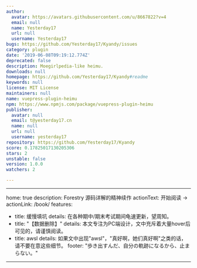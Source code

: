 ```yaml
---
author:
  avatar: https://avatars.githubusercontent.com/u/8667822?v=4
  email: null
  name: Yesterday17
  url: null
  username: Yesterday17
bugs: https://github.com/Yesterday17/Kyandy/issues
category: plugin
date: '2019-06-08T09:19:12.774Z'
deprecated: false
description: Moegirlpedia-like heimu.
downloads: null
homepage: https://github.com/Yesterday17/Kyandy#readme
keywords: null
license: MIT License
maintainers: null
name: vuepress-plugin-heimu
npm: https://www.npmjs.com/package/vuepress-plugin-heimu
publisher:
  avatar: null
  email: t@yesterday17.cn
  name: null
  url: null
  username: yesterday17
repository: https://github.com/Yesterday17/Kyandy
score: 0.17825017130205306
stars: 2
unstable: false
version: 1.0.0
watchers: 2

---
```


---
home: true
description: Forestry 源码详解的精神续作
actionText: 开始阅读 →
actionLink: /book/
features:
  - title: 缓慢填坑
    details: 在各种期中/期末考试期间龟速更新，望周知。
  - title: "【数据删除】"
    details: 本文专注为PC端设计，文中充斥着大量hover后可见的<black>，请谨慎阅读。
  - title: awsl
    details: 如果文中出现"awsl"，"真好啊，她们真好啊"之类的话，请不要在意这些细节。
footer: "歩き出すんだ、自分の軌跡になるから、止まらない。"
---
